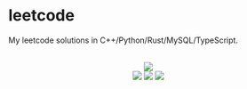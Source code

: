 # leetcode
My leetcode solutions in C++/Python/Rust/MySQL/TypeScript.

<div align="center">
<br/>
<img src="https://img.shields.io/badge/Solved-768/3279%20=%2023%25-blue.svg?style=flat-square" />
<br/>
<img src="https://img.shields.io/badge/Easy-303/823-5CB85D.svg?style=flat-square" />
<img src="https://img.shields.io/badge/Medium-366/1715-F0AE4E.svg?style=flat-square" />
<img src="https://img.shields.io/badge/Hard-99/741-D95450.svg?style=flat-square" />
</div>